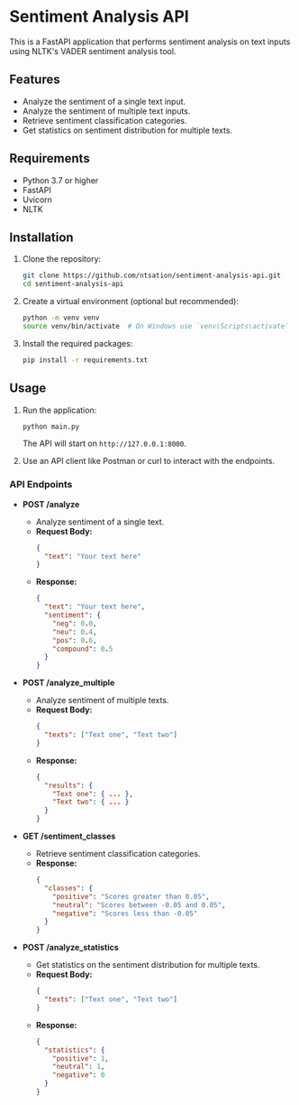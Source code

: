 # Sentiment Analysis API

This is a FastAPI application that performs sentiment analysis on text inputs using NLTK's VADER sentiment analysis tool.

## Features

- Analyze the sentiment of a single text input.
- Analyze the sentiment of multiple text inputs.
- Retrieve sentiment classification categories.
- Get statistics on sentiment distribution for multiple texts.

## Requirements

- Python 3.7 or higher
- FastAPI
- Uvicorn
- NLTK

## Installation

1. Clone the repository:

   ```bash
   git clone https://github.com/ntsation/sentiment-analysis-api.git
   cd sentiment-analysis-api
   ```

2. Create a virtual environment (optional but recommended):

   ```bash
   python -m venv venv
   source venv/bin/activate  # On Windows use `venv\Scripts\activate`
   ```

3. Install the required packages:

   ```bash
   pip install -r requirements.txt
   ```

## Usage

1. Run the application:

   ```bash
   python main.py
   ```

   The API will start on `http://127.0.0.1:8000`.

2. Use an API client like Postman or curl to interact with the endpoints.

### API Endpoints

- **POST /analyze**
  - Analyze sentiment of a single text.
  - **Request Body:**
    ```json
    {
      "text": "Your text here"
    }
    ```
  - **Response:**
    ```json
    {
      "text": "Your text here",
      "sentiment": {
        "neg": 0.0,
        "neu": 0.4,
        "pos": 0.6,
        "compound": 0.5
      }
    }
    ```

- **POST /analyze_multiple**
  - Analyze sentiment of multiple texts.
  - **Request Body:**
    ```json
    {
      "texts": ["Text one", "Text two"]
    }
    ```
  - **Response:**
    ```json
    {
      "results": {
        "Text one": { ... },
        "Text two": { ... }
      }
    }
    ```

- **GET /sentiment_classes**
  - Retrieve sentiment classification categories.
  - **Response:**
    ```json
    {
      "classes": {
        "positive": "Scores greater than 0.05",
        "neutral": "Scores between -0.05 and 0.05",
        "negative": "Scores less than -0.05"
      }
    }
    ```

- **POST /analyze_statistics**
  - Get statistics on the sentiment distribution for multiple texts.
  - **Request Body:**
    ```json
    {
      "texts": ["Text one", "Text two"]
    }
    ```
  - **Response:**
    ```json
    {
      "statistics": {
        "positive": 1,
        "neutral": 1,
        "negative": 0
      }
    }
    ```